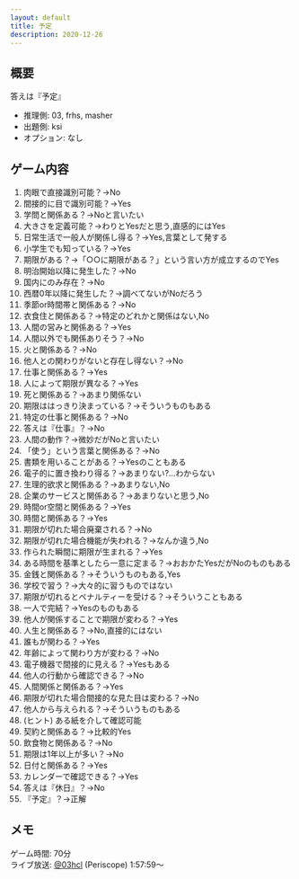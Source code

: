 ```yaml
---
layout: default
title: 予定
description: 2020-12-26
---
```


## 概要

答えは『予定』

- 推理側: 03, frhs, masher
- 出題側: ksi
- オプション: なし

## ゲーム内容

1. 肉眼で直接識別可能？→No
2. 間接的に目で識別可能？→Yes
3. 学問と関係ある？→Noと言いたい
4. 大きさを定義可能？→わりとYesだと思う,直感的にはYes
5. 日常生活で一般人が関係し得る？→Yes,言葉として発する
6. 小学生でも知っている？→Yes
7. 期限がある？→「○○に期限がある？」という言い方が成立するのでYes
8. 明治開始以降に発生した？→No
9. 国内にのみ存在？→No
10. 西暦0年以降に発生した？→調べてないがNoだろう
11. 季節or時間帯と関係ある？→No
12. 衣食住と関係ある？→特定のどれかと関係はない,No
13. 人間の営みと関係ある？→Yes
14. 人間以外でも関係ありそう？→No
15. 火と関係ある？→No
16. 他人との関わりがないと存在し得ない？→No
17. 仕事と関係ある？→Yes
18. 人によって期限が異なる？→Yes
19. 死と関係ある？→あまり関係ない
20. 期限ははっきり決まっている？→そういうものもある
21. 特定の仕事と関係ある？→No
22. 答えは『仕事』？→No
23. 人間の動作？→微妙だがNoと言いたい
24. 「使う」という言葉と関係ある？→No
25. 書類を用いることがある？→Yesのこともある
26. 電子的に置き換わり得る？→あまりない?…わからない
27. 生理的欲求と関係ある？→あまりない,No
28. 企業のサービスと関係ある？→あまりないと思う,No
29. 時間or空間と関係ある？→Yes
30. 時間と関係ある？→Yes
31. 期限が切れた場合廃棄される？→No
32. 期限が切れた場合機能が失われる？→なんか違う,No
33. 作られた瞬間に期限が生まれる？→Yes
34. ある時間を基準としたら一意に定まる？→おおかたYesだがNoのものもある
35. 金銭と関係ある？→そういうものもある,Yes
36. 学校で習う？→大々的に習うものではない
37. 期限が切れるとペナルティーを受ける？→そういうこともある
38. 一人で完結？→Yesのものもある
39. 他人が関係することで期限が変わる？→Yes
40. 人生と関係ある？→No,直接的にはない
41. 誰もが関わる？→Yes
42. 年齢によって関わり方が変わる？→No
43. 電子機器で間接的に見える？→Yesもある
44. 他人の行動から確認できる？→No
45. 人間関係と関係ある？→Yes
46. 期限が切れた場合間接的な見た目は変わる？→No
47. 他人から与えられる？→そういうものもある
48. (ヒント) ある紙を介して確認可能
49. 契約と関係ある？→比較的Yes
50. 飲食物と関係ある？→No
51. 期限は1年以上が多い？→No
52. 日付と関係ある？→Yes
53. カレンダーで確認できる？→Yes
54. 答えは『休日』？→No
55. 『予定』？→正解

## メモ

ゲーム時間: 70分  
ライブ放送: [@03hcl](https://www.periscope.tv/03hcl/1PlKQPojpoXxE?t=1h57m59s) (Periscope) 1:57:59～
